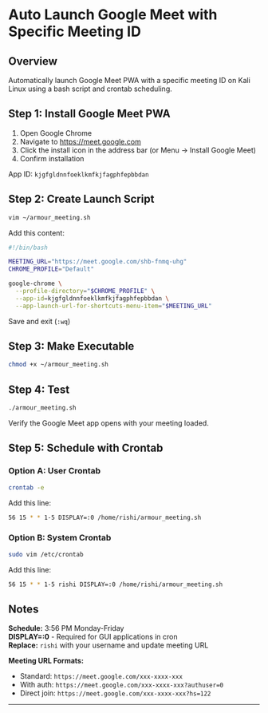 # Auto Launch Google Meet with Specific Meeting ID 

## Overview
Automatically launch Google Meet PWA with a specific meeting ID on Kali Linux using a bash script and crontab scheduling.

## Step 1: Install Google Meet PWA
	
1. Open Google Chrome
2. Navigate to https://meet.google.com
3. Click the install icon in the address bar (or Menu → Install Google Meet)
4. Confirm installation

App ID: `kjgfgldnnfoeklkmfkjfagphfepbbdan`

## Step 2: Create Launch Script

```bash
vim ~/armour_meeting.sh
```

Add this content:
```bash
#!/bin/bash

MEETING_URL="https://meet.google.com/shb-fnmq-uhg" 
CHROME_PROFILE="Default"  

google-chrome \
  --profile-directory="$CHROME_PROFILE" \
  --app-id=kjgfgldnnfoeklkmfkjfagphfepbbdan \
  --app-launch-url-for-shortcuts-menu-item="$MEETING_URL"
```

Save and exit (`:wq`)

## Step 3: Make Executable

```bash
chmod +x ~/armour_meeting.sh
```

## Step 4: Test

```bash
./armour_meeting.sh
```

Verify the Google Meet app opens with your meeting loaded.

## Step 5: Schedule with Crontab

### Option A: User Crontab
```bash
crontab -e
```

Add this line:
```bash
56 15 * * 1-5 DISPLAY=:0 /home/rishi/armour_meeting.sh
```

### Option B: System Crontab
```bash
sudo vim /etc/crontab
```

Add this line:
```bash
56 15 * * 1-5 rishi DISPLAY=:0 /home/rishi/armour_meeting.sh
```

## Notes

**Schedule:** 3:56 PM Monday-Friday  
**DISPLAY=:0** - Required for GUI applications in cron  
**Replace:** `rishi` with your username and update meeting URL  

**Meeting URL Formats:**
- Standard: `https://meet.google.com/xxx-xxxx-xxx`
- With auth: `https://meet.google.com/xxx-xxxx-xxx?authuser=0`
- Direct join: `https://meet.google.com/xxx-xxxx-xxx?hs=122`

---
